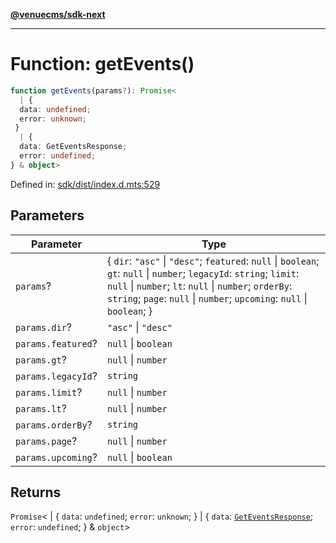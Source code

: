 [**@venuecms/sdk-next**](../Index.md)

***

# Function: getEvents()

```ts
function getEvents(params?): Promise<
  | {
  data: undefined;
  error: unknown;
 }
  | {
  data: GetEventsResponse;
  error: undefined;
} & object>
```

Defined in: [sdk/dist/index.d.mts:529](https://github.com/venuecms/sdk/blob/9b35c3f75ba3cd0722f50bc82d98f2f4dd56e037/packages/sdk/dist/index.d.mts#L529)

## Parameters

| Parameter | Type |
| ------ | ------ |
| `params`? | \{ `dir`: `"asc"` \| `"desc"`; `featured`: `null` \| `boolean`; `gt`: `null` \| `number`; `legacyId`: `string`; `limit`: `null` \| `number`; `lt`: `null` \| `number`; `orderBy`: `string`; `page`: `null` \| `number`; `upcoming`: `null` \| `boolean`; \} |
| `params.dir`? | `"asc"` \| `"desc"` |
| `params.featured`? | `null` \| `boolean` |
| `params.gt`? | `null` \| `number` |
| `params.legacyId`? | `string` |
| `params.limit`? | `null` \| `number` |
| `params.lt`? | `null` \| `number` |
| `params.orderBy`? | `string` |
| `params.page`? | `null` \| `number` |
| `params.upcoming`? | `null` \| `boolean` |

## Returns

`Promise`\<
  \| \{
  `data`: `undefined`;
  `error`: `unknown`;
 \}
  \| \{
  `data`: [`GetEventsResponse`](../type-aliases/GetEventsResponse.md);
  `error`: `undefined`;
 \} & `object`\>
